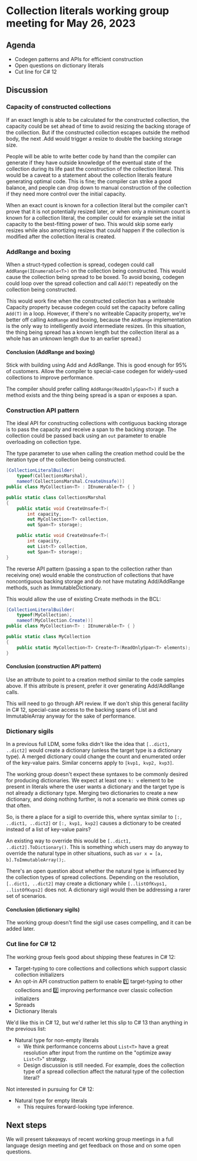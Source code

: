 # Collection literals working group meeting for May 26, 2023

## Agenda

* Codegen patterns and APIs for efficient construction
* Open questions on dictionary literals
* Cut line for C# 12

## Discussion

### Capacity of constructed collections

If an exact length is able to be calculated for the constructed collection, the capacity could be set ahead of time to avoid resizing the backing storage of the collection. But if the constructed collection escapes outside the method body, the next .Add would trigger a resize to double the backing storage size.

People will be able to write better code by hand than the compiler can generate if they have outside knowledge of the eventual state of the collection during its life past the construction of the collection literal. This would be a caveat to a statement about the collection literals feature generating optimal code. This is fine; the compiler can strike a good balance, and people can drop down to manual construction of the collection if they need more control over the initial capacity.

When an exact count is known for a collection literal but the compiler can't prove that it is not potentially resized later, or when only a minimum count is known for a collection literal, the compiler could for example set the initial capacity to the best-fitting power of two. This would skip some early resizes while also amortizing resizes that could happen if the collection is modified after the collection literal is created.

### AddRange and boxing

When a struct-typed collection is spread, codegen could call `AddRange(IEnumerable<T>)` on the collection being constructed. This would cause the collection being spread to be boxed. To avoid boxing, codegen could loop over the spread collection and call `Add(T)` repeatedly on the collection being constructed.

This would work fine when the constructed collection has a writeable Capacity property because codegen could set the capacity before calling `Add(T)` in a loop. However, if there's no writeable Capacity property, we're better off calling `AddRange` and boxing, because the `AddRange` implementation is the only way to intelligently avoid intermediate resizes. (In this situation, the thing being spread has a known length but the collection literal as a whole has an unknown length due to an earlier spread.)

#### Conclusion (AddRange and boxing)

Stick with building using Add and AddRange. This is good enough for 95% of customers. Allow the compiler to special-case codegen for widely-used collections to improve performance.

The compiler should prefer calling `AddRange(ReadOnlySpan<T>)` if such a method exists and the thing being spread is a span or exposes a span.

### Construction API pattern

The ideal API for constructing collections with contiguous backing storage is to pass the capacity and receive a span to the backing storage. The collection could be passed back using an `out` parameter to enable overloading on collection type.

The type parameter to use when calling the creation method could be the iteration type of the collection being constructed.

```cs
[CollectionLiteralBuilder(
    typeof(CollectionsMarshal),
    nameof(CollectionsMarshal.CreateUnsafe))]
public class MyCollection<T> : IEnumerable<T> { }

public static class CollectionsMarshal
{
    public static void CreateUnsafe<T>(
        int capacity,
        out MyCollection<T> collection,
        out Span<T> storage);

    public static void CreateUnsafe<T>(
        int capacity,
        out List<T> collection,
        out Span<T> storage);
}
```

The reverse API pattern (passing a span to the collection rather than receiving one) would enable the construction of collections that have noncontiguous backing storage and do not have mutating Add/AddRange methods, such as ImmutableDictionary.

This would allow the use of existing Create methods in the BCL:

```cs
[CollectionLiteralBuilder(
    typeof(MyCollection),
    nameof(MyCollection.Create))]
public class MyCollection<T> : IEnumerable<T> { }

public static class MyCollection
{
    public static MyCollection<T> Create<T>(ReadOnlySpan<T> elements);
}
```

#### Conclusion (construction API pattern)

Use an attribute to point to a creation method similar to the code samples above. If this attribute is present, prefer it over generating Add/AddRange calls.

This will need to go through API review. If we don't ship this general facility in C# 12, special-case access to the backing spans of List and ImmutableArray anyway for the sake of performance.

### Dictionary sigils

In a previous full LDM, some folks didn't like the idea that `[..dict1, ..dict2]` would create a dictionary (unless the target type is a dictionary type). A merged dictionary could change the count and enumerated order of the key-value pairs. Similar concerns apply to `[kvp1, kvp2, kvp3]`.

The working group doesn't expect these syntaxes to be commonly desired for producing dictionaries. We expect at least one `k: v` element to be present in literals where the user wants a dictionary and the target type is not already a dictionary type. Merging two dictionaries to create a new dictionary, and doing nothing further, is not a scenario we think comes up that often.

So, is there a place for a sigil to override this, where syntax similar to `[:, ..dict1, ..dict2]` or `[:, kvp1, kvp2]` causes a dictionary to be created instead of a list of key-value pairs?

An existing way to override this would be `[..dict1, ..dict2].ToDictionary()`. This is something which users may do anyway to override the natural type in other situations, such as `var x = [a, b].ToImmutableArray();`.

There's an open question about whether the natural type is influenced by the collection types of spread collections. Depending on the resolution, `[..dict1, ..dict2]` may create a dictionary while `[..listOfKvps1, ..listOfKvps2]` does not. A dictionary sigil would then be addressing a rarer set of scenarios.

#### Conclusion (dictionary sigils)

The working group doesn't find the sigil use cases compelling, and it can be added later.

### Cut line for C# 12

The working group feels good about shipping these features in C# 12:

* Target-typing to core collections and collections which support classic collection initializers
* An opt-in API construction pattern to enable 1️⃣ target-typing to other collections and 2️⃣ improving performance over classic collection initializers
* Spreads
* Dictionary literals

We'd like this in C# 12, but we'd rather let this slip to C# 13 than anything in the previous list:

* Natural type for non-empty literals
  * We think performance concerns about `List<T>` have a great resolution after input from the runtime on the "optimize away `List<T>`" strategy.
  * Design discussion is still needed. For example, does the collection type of a spread collection affect the natural type of the collection literal?

Not interested in pursuing for C# 12:

* Natural type for empty literals
  * This requires forward-looking type inference.

## Next steps

We will present takeaways of recent working group meetings in a full language design meeting and get feedback on those and on some open questions.
